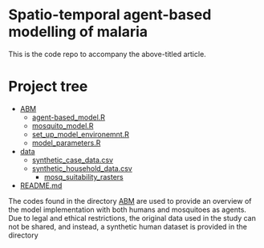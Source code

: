 # Spatio-temporal agent-based modelling of malaria
This is the code repo to accompany the above-titled article.



# Project tree
 * [ABM](./ABM)
   * [agent-based_model.R](./ABM/agent-based_model.R)
   * [mosquito_model.R](./ABM/mosquito_model.R)
   * [set_up_model_environemnt.R](./ABM/set_up_model_environemnt.R)
   * [model_parameters.R](./ABM/model_parameters.R)
* [data](./data)
   * [synthetic_case_data.csv](./data/synthetic_case_data.csv)
   * [synthetic_household_data.csv](./data/synthetic_household_data.csv)
     * [mosq_suitability_rasters](./data/mosq_suitability_rasters)
 * [README.md](./README.md)
 
The codes found in the directory [ABM](./ABM) are used to provide an overview of the model implementation with both humans and mosquitoes as agents. Due to legal and ethical restrictions, the original data used in the study can not be shared, and instead, a synthetic human dataset is provided in the directory 
